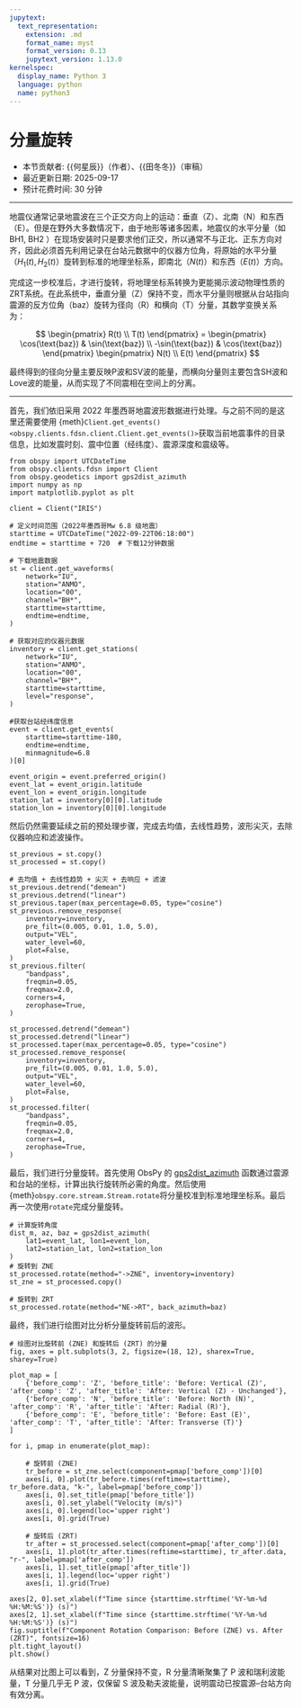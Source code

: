```yaml
---
jupytext:
  text_representation:
    extension: .md
    format_name: myst
    format_version: 0.13
    jupytext_version: 1.13.0
kernelspec:
  display_name: Python 3
  language: python
  name: python3
---
```


# 分量旋转

- 本节贡献者: {{何星辰}}（作者）、{{田冬冬}}（审稿）
- 最近更新日期: 2025-09-17
- 预计花费时间: 30 分钟

---

地震仪通常记录地震波在三个正交方向上的运动：垂直（Z）、北南（N）和东西（E）。但是在野外大多数情况下，由于地形等诸多因素，地震仪的水平分量（如 BH1, BH2 ）在现场安装时只是要求他们正交，所以通常不与正北、正东方向对齐，因此必须首先利用记录在台站元数据中的仪器方位角，将原始的水平分量（$H_1(t), H_2(t)$）旋转到标准的地理坐标系，即南北（$N(t)$）和东西（$E(t)$）方向。

完成这一步校准后，才进行旋转，将地理坐标系转换为更能揭示波动物理性质的ZRT系统。在此系统中，垂直分量（Z）保持不变，而水平分量则根据从台站指向震源的反方位角（baz）旋转为径向（R）和横向（T）分量，其数学变换关系为：

$$
\begin{pmatrix} R(t) \\ T(t) \end{pmatrix} = \begin{pmatrix} \cos(\text{baz}) & \sin(\text{baz}) \\ -\sin(\text{baz}) & \cos(\text{baz}) \end{pmatrix} \begin{pmatrix} N(t) \\ E(t) \end{pmatrix}
$$ 

最终得到的径向分量主要反映P波和SV波的能量，而横向分量则主要包含SH波和Love波的能量，从而实现了不同震相在空间上的分离。

---

首先，我们依旧采用 2022 年墨西哥地震波形数据进行处理。与之前不同的是这里还需要使用 {meth}`Client.get_events() <obspy.clients.fdsn.client.Client.get_events()>`获取当前地震事件的目录信息，比如发震时刻、震中位置（经纬度）、震源深度和震级等。

```{code-cell} ipython3
from obspy import UTCDateTime
from obspy.clients.fdsn import Client
from obspy.geodetics import gps2dist_azimuth
import numpy as np
import matplotlib.pyplot as plt

client = Client("IRIS") 

# 定义时间范围（2022年墨西哥Mw 6.8 级地震）
starttime = UTCDateTime("2022-09-22T06:18:00")
endtime = starttime + 720  # 下载12分钟数据

# 下载地震数据
st = client.get_waveforms(
    network="IU",
    station="ANMO", 
    location="00", 
    channel="BH*",
    starttime=starttime, 
    endtime=endtime,
)    

# 获取对应的仪器元数据
inventory = client.get_stations(
    network="IU",
    station="ANMO",
    location="00",
    channel="BH*",
    starttime=starttime,
    level="response", 
)

#获取台站经纬度信息
event = client.get_events(
    starttime=starttime-180,
    endtime=endtime,
    minmagnitude=6.8
)[0]

event_origin = event.preferred_origin()
event_lat = event_origin.latitude
event_lon = event_origin.longitude
station_lat = inventory[0][0].latitude
station_lon = inventory[0][0].longitude
```

然后仍然需要延续之前的预处理步骤，完成去均值，去线性趋势，波形尖灭，去除仪器响应和滤波操作。

```{code-cell} ipython3
st_previous = st.copy()
st_processed = st.copy()

# 去均值 + 去线性趋势 + 尖灭 + 去响应 + 滤波
st_previous.detrend("demean")
st_previous.detrend("linear")
st_previous.taper(max_percentage=0.05, type="cosine")  
st_previous.remove_response(
    inventory=inventory,
    pre_filt=(0.005, 0.01, 1.0, 5.0),
    output="VEL",       
    water_level=60,     
    plot=False,          
)
st_previous.filter(
    "bandpass",
    freqmin=0.05,
    freqmax=2.0,
    corners=4,
    zerophase=True,
)

st_processed.detrend("demean")
st_processed.detrend("linear")
st_processed.taper(max_percentage=0.05, type="cosine")  
st_processed.remove_response(
    inventory=inventory,
    pre_filt=(0.005, 0.01, 1.0, 5.0),
    output="VEL",       
    water_level=60,     
    plot=False,          
)
st_processed.filter(
    "bandpass",
    freqmin=0.05,
    freqmax=2.0,
    corners=4,
    zerophase=True,
)
```

最后，我们进行分量旋转。首先使用 ObsPy 的   [gps2dist_azimuth](https://docs.obspy.org/packages/autogen/obspy.geodetics.base.gps2dist_azimuth.html) 函数通过震源和台站的坐标，计算出执行旋转所必需的角度。然后使用{meth}`obspy.core.stream.Stream.rotate`将分量校准到标准地理坐标系。最后再一次使用`rotate`完成分量旋转。

```{code-cell} ipython3
# 计算旋转角度
dist_m, az, baz = gps2dist_azimuth(
    lat1=event_lat, lon1=event_lon,
    lat2=station_lat, lon2=station_lon
)
# 旋转到 ZNE 
st_processed.rotate(method="->ZNE", inventory=inventory)
st_zne = st_processed.copy()

# 旋转到 ZRT 
st_processed.rotate(method="NE->RT", back_azimuth=baz)
```

最终，我们进行绘图对比分析分量旋转前后的波形。

```{code-cell} ipython3
# 绘图对比旋转前 (ZNE) 和旋转后 (ZRT) 的分量
fig, axes = plt.subplots(3, 2, figsize=(18, 12), sharex=True, sharey=True)

plot_map = [
    {'before_comp': 'Z', 'before_title': 'Before: Vertical (Z)', 'after_comp': 'Z', 'after_title': 'After: Vertical (Z) - Unchanged'},
    {'before_comp': 'N', 'before_title': 'Before: North (N)',    'after_comp': 'R', 'after_title': 'After: Radial (R)'},
    {'before_comp': 'E', 'before_title': 'Before: East (E)',     'after_comp': 'T', 'after_title': 'After: Transverse (T)'}
]

for i, pmap in enumerate(plot_map):

    # 旋转前 (ZNE)
    tr_before = st_zne.select(component=pmap['before_comp'])[0]
    axes[i, 0].plot(tr_before.times(reftime=starttime), tr_before.data, "k-", label=pmap['before_comp'])
    axes[i, 0].set_title(pmap['before_title'])
    axes[i, 0].set_ylabel("Velocity (m/s)")
    axes[i, 0].legend(loc='upper right')
    axes[i, 0].grid(True)

    # 旋转后 (ZRT) 
    tr_after = st_processed.select(component=pmap['after_comp'])[0]
    axes[i, 1].plot(tr_after.times(reftime=starttime), tr_after.data, "r-", label=pmap['after_comp'])
    axes[i, 1].set_title(pmap['after_title'])
    axes[i, 1].legend(loc='upper right')
    axes[i, 1].grid(True)

axes[2, 0].set_xlabel(f"Time since {starttime.strftime('%Y-%m-%d %H:%M:%S')} (s)")
axes[2, 1].set_xlabel(f"Time since {starttime.strftime('%Y-%m-%d %H:%M:%S')} (s)")
fig.suptitle(f"Component Rotation Comparison: Before (ZNE) vs. After (ZRT)", fontsize=16)
plt.tight_layout()
plt.show()
```
从结果对比图上可以看到，Z 分量保持不变，R 分量清晰聚集了 P 波和瑞利波能量，T 分量几乎无 P 波，仅保留 S 波及勒夫波能量，说明震动已按震源–台站方向有效分离。

